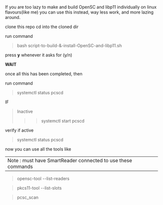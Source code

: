 If you are too lazy to make and build OpenSC and libp11 individually on linux flavours(like me) you can use this instead,
way less work, and more lazing around.

clone this repo
cd into the cloned dir

run command 
> bash script-to-build-\&-install-OpenSC-and-libp11.sh

press **y** whenever it asks for (y/n)

**WAIT**

once all this has been completed, then

run command
> systemctl status pcscd

IF
> Inactive
>>> systemctl start pcscd

verify if active
> systemctl status pcscd

now you can use all the tools like
<table><tr><td>Note : must have SmartReader connected to use these commands </td></tr></table>

> opensc-tool --list-readers

> pkcs11-tool --list-slots

> pcsc_scan


